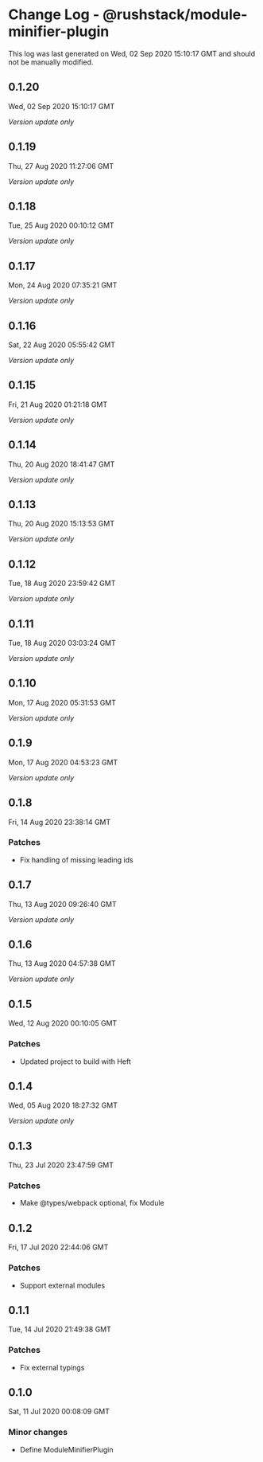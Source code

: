 # Change Log - @rushstack/module-minifier-plugin

This log was last generated on Wed, 02 Sep 2020 15:10:17 GMT and should not be manually modified.

## 0.1.20
Wed, 02 Sep 2020 15:10:17 GMT

*Version update only*

## 0.1.19
Thu, 27 Aug 2020 11:27:06 GMT

*Version update only*

## 0.1.18
Tue, 25 Aug 2020 00:10:12 GMT

*Version update only*

## 0.1.17
Mon, 24 Aug 2020 07:35:21 GMT

*Version update only*

## 0.1.16
Sat, 22 Aug 2020 05:55:42 GMT

*Version update only*

## 0.1.15
Fri, 21 Aug 2020 01:21:18 GMT

*Version update only*

## 0.1.14
Thu, 20 Aug 2020 18:41:47 GMT

*Version update only*

## 0.1.13
Thu, 20 Aug 2020 15:13:53 GMT

*Version update only*

## 0.1.12
Tue, 18 Aug 2020 23:59:42 GMT

*Version update only*

## 0.1.11
Tue, 18 Aug 2020 03:03:24 GMT

*Version update only*

## 0.1.10
Mon, 17 Aug 2020 05:31:53 GMT

*Version update only*

## 0.1.9
Mon, 17 Aug 2020 04:53:23 GMT

*Version update only*

## 0.1.8
Fri, 14 Aug 2020 23:38:14 GMT

### Patches

- Fix handling of missing leading ids

## 0.1.7
Thu, 13 Aug 2020 09:26:40 GMT

*Version update only*

## 0.1.6
Thu, 13 Aug 2020 04:57:38 GMT

*Version update only*

## 0.1.5
Wed, 12 Aug 2020 00:10:05 GMT

### Patches

- Updated project to build with Heft

## 0.1.4
Wed, 05 Aug 2020 18:27:32 GMT

*Version update only*

## 0.1.3
Thu, 23 Jul 2020 23:47:59 GMT

### Patches

- Make @types/webpack optional, fix Module

## 0.1.2
Fri, 17 Jul 2020 22:44:06 GMT

### Patches

- Support external modules

## 0.1.1
Tue, 14 Jul 2020 21:49:38 GMT

### Patches

- Fix external typings

## 0.1.0
Sat, 11 Jul 2020 00:08:09 GMT

### Minor changes

- Define ModuleMinifierPlugin

